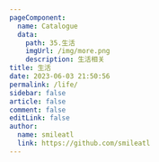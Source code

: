 ```yaml
---
pageComponent:
  name: Catalogue
  data:
    path: 35.生活
    imgUrl: /img/more.png
    description: 生活相关
title: 生活
date: 2023-06-03 21:50:56
permalink: /life/
sidebar: false
article: false
comment: false
editLink: false
author:
  name: smileatl
  link: https://github.com/smileatl
---
```

